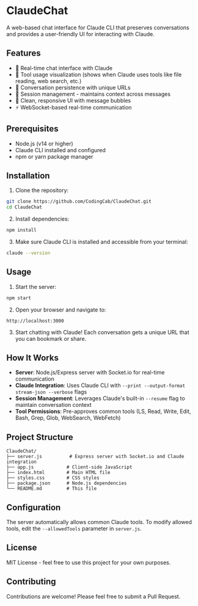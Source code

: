 # ClaudeChat

A web-based chat interface for Claude CLI that preserves conversations and provides a user-friendly UI for interacting with Claude.

## Features

- 💬 Real-time chat interface with Claude
- 🔧 Tool usage visualization (shows when Claude uses tools like file reading, web search, etc.)
- 📝 Conversation persistence with unique URLs
- 🔄 Session management - maintains context across messages
- 🎨 Clean, responsive UI with message bubbles
- ⚡ WebSocket-based real-time communication

## Prerequisites

- Node.js (v14 or higher)
- Claude CLI installed and configured
- npm or yarn package manager

## Installation

1. Clone the repository:
```bash
git clone https://github.com/CodingCab/ClaudeChat.git
cd ClaudeChat
```

2. Install dependencies:
```bash
npm install
```

3. Make sure Claude CLI is installed and accessible from your terminal:
```bash
claude --version
```

## Usage

1. Start the server:
```bash
npm start
```

2. Open your browser and navigate to:
```
http://localhost:3000
```

3. Start chatting with Claude! Each conversation gets a unique URL that you can bookmark or share.

## How It Works

- **Server**: Node.js/Express server with Socket.io for real-time communication
- **Claude Integration**: Uses Claude CLI with `--print --output-format stream-json --verbose` flags
- **Session Management**: Leverages Claude's built-in `--resume` flag to maintain conversation context
- **Tool Permissions**: Pre-approves common tools (LS, Read, Write, Edit, Bash, Grep, Glob, WebSearch, WebFetch)

## Project Structure

```
ClaudeChat/
├── server.js          # Express server with Socket.io and Claude integration
├── app.js            # Client-side JavaScript
├── index.html        # Main HTML file
├── styles.css        # CSS styles
├── package.json      # Node.js dependencies
└── README.md         # This file
```

## Configuration

The server automatically allows common Claude tools. To modify allowed tools, edit the `--allowedTools` parameter in `server.js`.

## License

MIT License - feel free to use this project for your own purposes.

## Contributing

Contributions are welcome! Please feel free to submit a Pull Request.